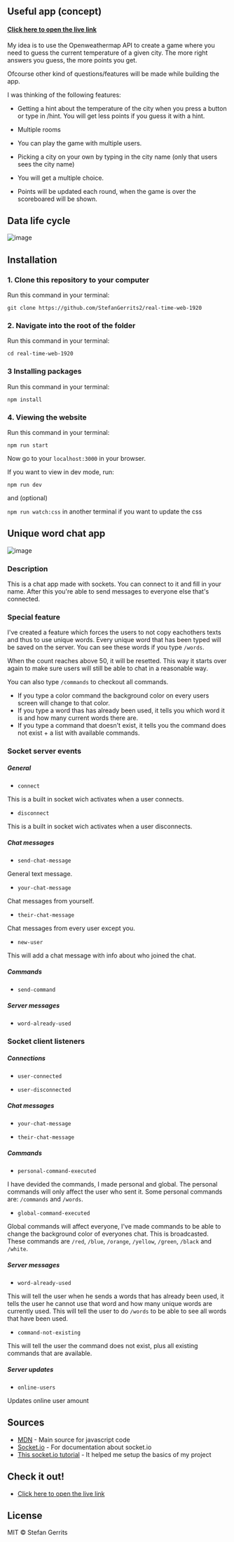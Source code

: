 ## Useful app (concept)

#### [Click here to open the live link](https://frozen-refuge-52748.herokuapp.com/)

My idea is to use the Openweathermap API to create a game where you need to guess the current temperature of a given city. The more right answers you guess, the more points you get. 

Ofcourse other kind of questions/features will be made while building the app.

I was thinking of the following features:
* Getting a hint about the temperature of the city when you press a button or type in /hint. You will get less points if you guess it with a hint.

* Multiple rooms

* You can play the game with multiple users.

* Picking a city on your own by typing in the city name (only that users sees the city name)

* You will get a multiple choice.

* Points will be updated each round, when the game is over the scoreboared will be shown.

## Data life cycle
![image](https://user-images.githubusercontent.com/45566396/79846016-3259eb00-83be-11ea-8503-d6c4733527a8.png)


## Installation

### 1. Clone this repository to your computer
Run this command in your terminal:

`git clone https://github.com/StefanGerrits2/real-time-web-1920`
### 2. Navigate into the root of the folder
Run this command in your terminal:

`cd real-time-web-1920`

### 3 Installing packages
Run this command in your terminal:

`npm install`

### 4. Viewing the website
Run this command in your terminal:

`npm run start`

Now go to your `localhost:3000` in your browser.

If you want to view in dev mode, run:

`npm run dev`

and (optional)

`npm run watch:css` in another terminal if you want to update the css

## Unique word chat app

![image](https://user-images.githubusercontent.com/45566396/78790343-b075c500-79ae-11ea-84b6-26a3f093b852.png)

### Description

This is a chat app made with sockets. You can connect to it and fill in your name. After this you're able to send messages to everyone else that's connected. 

### Special feature

I've created a feature which forces the users to not copy eachothers texts and thus to use unique words. Every unique word that has been typed will be saved on the server. You can see these words if you type `/words`.

When the count reaches above 50, it will be resetted. This way it starts over again to make sure users will still be able to chat in a reasonable way.

You can also type `/commands` to checkout all commands.

* If you type a color command the background color on every users screen will change to that color. 
* If you type a word thas has already been used, it tells you which word it is and how many current words there are.
* If you type a command that doesn't exist, it tells you the command does not exist + a list with available commands.

### Socket server events
##### General
* `connect`

This is a built in socket wich activates when a user connects.

* `disconnect`

This is a built in socket wich activates when a user disconnects.

##### Chat messages
* `send-chat-message`

General text message.

* `your-chat-message`

Chat messages from yourself.

* `their-chat-message`

Chat messages from every user except you.

* `new-user`

This will add a chat message with info about who joined the chat.

##### Commands
* `send-command`

##### Server messages
* `word-already-used`

### Socket client listeners
##### Connections
* `user-connected`

* `user-disconnected`

##### Chat messages
* `your-chat-message`

* `their-chat-message`

##### Commands
* `personal-command-executed`

I have devided the commands, I made personal and global. The personal commands will only affect the user who sent it. Some personal commands are: `/commands` and `/words`.

* `global-command-executed`

Global commands will affect everyone, I've made commands to be able to change the background color of everyones chat. This is broadcasted. These commands are `/red`, `/blue`, `/orange`, `/yellow`, `/green`, `/black` and `/white`.

##### Server messages
* `word-already-used`

This will tell the user when he sends a words that has already been used, it tells the user he cannot use that word and how many unique words are currently used. This will tell the user to do `/words` to be able to see all words that have been used.

* `command-not-existing`

This will tell the user the command does not exist, plus all existing commands that are available.

##### Server updates
* `online-users`

Updates online user amount

## Sources

* [MDN](https://developer.mozilla.org/nl/) - Main source for javascript code
* [Socket.io](https://socket.io/) - For documentation about socket.io
* [This socket.io tutorial](https://www.youtube.com/watch?v=rxzOqP9YwmM&t=926s) - It helped me setup the basics of my project

## Check it out!

* [Click here to open the live link](https://frozen-refuge-52748.herokuapp.com/)

## License

MIT © Stefan Gerrits